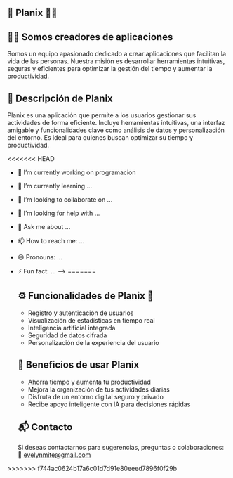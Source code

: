  <section>
    <h1>📱 Planix 🔷🔶</h1>
  </section>

  <section>
    <h2>👨‍💻 Somos creadores de aplicaciones</h2>
    <p>
      Somos un equipo apasionado dedicado a crear aplicaciones que facilitan la vida de las personas.  
      Nuestra misión es desarrollar herramientas intuitivas, seguras y eficientes para optimizar la gestión del tiempo y aumentar la productividad.
    </p>
  </section>

  <section>
    <h2>📝 Descripción de Planix</h2>
    <p>
      Planix es una aplicación que permite a los usuarios gestionar sus actividades de forma eficiente.  
      Incluye herramientas intuitivas, una interfaz amigable y funcionalidades clave como análisis de datos y personalización del entorno.  
      Es ideal para quienes buscan optimizar su tiempo y productividad.
    </p>
  </section>

<<<<<<< HEAD
- 🔭 I’m currently working on programacion
- 🌱 I’m currently learning ...
- 👯 I’m looking to collaborate on ...
- 🤔 I’m looking for help with ...
- 💬 Ask me about ...
- 📫 How to reach me: ...
- 😄 Pronouns: ...
- ⚡ Fun fact: ...
-->
=======
  <section>
    <h2>⚙️ Funcionalidades de Planix 🔧</h2>
    <ul>
      <li>Registro y autenticación de usuarios</li>
      <li>Visualización de estadísticas en tiempo real</li>
      <li>Inteligencia artificial integrada</li>
      <li>Seguridad de datos cifrada</li>
      <li>Personalización de la experiencia del usuario</li>
    </ul>
  </section>

  <section>
    <h2>🚀 Beneficios de usar Planix</h2>
    <ul>
      <li>Ahorra tiempo y aumenta tu productividad</li>
      <li>Mejora la organización de tus actividades diarias</li>
      <li>Disfruta de un entorno digital seguro y privado</li>
      <li>Recibe apoyo inteligente con IA para decisiones rápidas</li>
    </ul>
  </section>

  </section>

  <section>
    <h2>📬 Contacto</h2>
    <p>
      Si deseas contactarnos para sugerencias, preguntas o colaboraciones:<br />
      📧 <a href="mailto:evelynmite@gmail.com">evelynmite@gmail.com</a><br />
    </p>
  </section>

</body>
</html>
>>>>>>> f744ac0624b17a6c01d7d91e80eeed7896f0f29b
